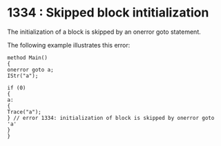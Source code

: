 # 1334 : Skipped block intitialization

The initialization of a block is skipped by an onerror goto statement.

&#x20;

The following example illustrates this error:

```
method Main()
{
onerror goto a;
IStr("a");
 
if (0)
{
a:
{
Trace("a");
} // error 1334: initialization of block is skipped by onerror goto 'a'
}
} 
```

